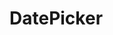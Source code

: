 # DatePicker

<!-- base -->
<!-- type -->
<!-- fixed -->
<!-- limit -->
<!-- disabled -->
<!-- panel -->
